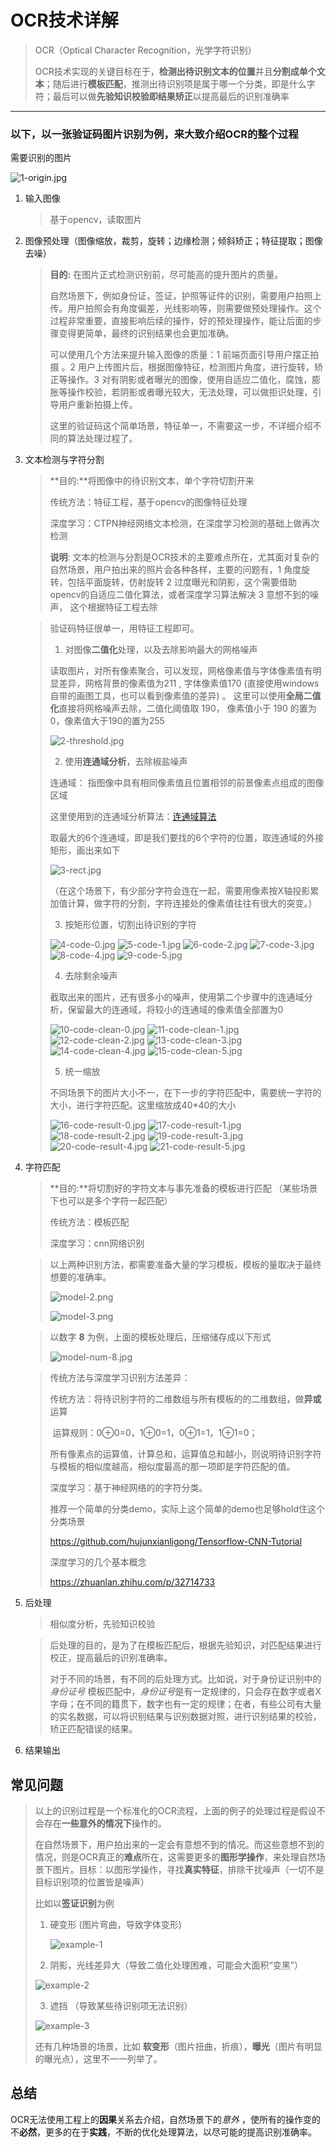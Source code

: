 #  OCR技术详解

> OCR（Optical Character Recognition，光学字符识别）
>
> OCR技术实现的关键目标在于，**检测出待识别文本的位置**并且**分割成单个文本**；随后进行**模板匹配**，推测出待识别项是属于哪一个分类，即是什么字符；最后可以做**先验知识校验即结果矫正**以提高最后的识别准确率

-----

### 以下，以一张验证码图片识别为例，来大致介绍OCR的整个过程

需要识别的图片

![1-origin.jpg](./img-ocr-introduce/1-origin.jpg)

1. 输入图像

   > 基于opencv，读取图片

2. 图像预处理（图像缩放，裁剪，旋转；边缘检测；倾斜矫正；特征提取；图像去噪）

   > **目的:** 在图片正式检测识别前，尽可能高的提升图片的质量。
   >
   > 自然场景下，例如身份证，签证，护照等证件的识别，需要用户拍照上传。用户拍照会有角度偏差，光线影响等，则需要做预处理操作。这个过程非常重要，直接影响后续的操作，好的预处理操作，能让后面的步骤变得更简单，最终的识别结果也会更加准确。
   >
   > 可以使用几个方法来提升输入图像的质量：1 前端页面引导用户摆正拍摄 。2 用户上传图片后，根据图像特征，检测图片角度，进行旋转，矫正等操作。3 对有阴影或者曝光的图像，使用自适应二值化，腐蚀，膨胀等操作校验，若阴影或者曝光较大，无法处理，可以做拒识处理，引导用户重新拍摄上传。
   >
   > 这里的验证码这个简单场景，特征单一，不需要这一步，不详细介绍不同的算法处理过程了。

3. 文本检测与字符分割

   > **目的:**将图像中的待识别文本，单个字符切割开来
   >
   > 传统方法：特征工程，基于opencv的图像特征处理
   >
   > 深度学习：CTPN神经网络文本检测，在深度学习检测的基础上做再次检测
   >
   > **说明**: 文本的检测与分割是OCR技术的主要难点所在，尤其面对复杂的自然场景，用户拍出来的照片会各种各样，主要的问题有，1 角度旋转，包括平面旋转，仿射旋转 2 过度曝光和阴影，这个需要借助opencv的自适应二值化算法，或者深度学习算法解决 3 意想不到的噪声， 这个根据特征工程去除

   >验证码特征很单一，用特征工程即可。
   >
   >1. 对图像**二值化**处理，以及去除影响最大的网格噪声
   >
   >  读取图片，对所有像素聚合，可以发现，网格像素值与字体像素值有明显差异，网格背景的像素值为211 , 字体像素值170 (直接使用windows自带的画图工具，也可以看到像素值的差异) 。 这里可以使用**全局二值化**直接将网格噪声去除，二值化阈值取 190，  像素值小于 190 的置为0，像素值大于190的置为255
   >
   >  ![2-threshold.jpg](./img-ocr-introduce/2-threshold.jpg)
   >
   >2. 使用**连通域分析**，去除椒盐噪声
   >
   >  连通域： 指图像中具有相同像素值且位置相邻的前景像素点组成的图像区域
   >
   >  这里使用到的连通域分析算法：[连通域算法](./常用算法/连通域算法.md)
   >
   >  取最大的6个连通域，即是我们要找的6个字符的位置，取连通域的外接矩形，画出来如下
   >
   >  ![3-rect.jpg](./img-ocr-introduce/3-rect.jpg)
   >
   >  （在这个场景下，有少部分字符会连在一起，需要用像素按X轴投影累加值计算，做字符的分割，字符连接处的像素值往往有很大的突变。）
   >
   >3. 按矩形位置，切割出待识别的字符
   >
   >  ![4-code-0.jpg](./img-ocr-introduce/4-code-0.jpg)	![5-code-1.jpg](./img-ocr-introduce/5-code-1.jpg)	![6-code-2.jpg](./img-ocr-introduce/6-code-2.jpg)	![7-code-3.jpg](./img-ocr-introduce/7-code-3.jpg)	![8-code-4.jpg](./img-ocr-introduce/8-code-4.jpg)	![9-code-5.jpg](./img-ocr-introduce/9-code-5.jpg)
   >
   >4. 去除剩余噪声
   >
   >  截取出来的图片，还有很多小的噪声，使用第二个步骤中的连通域分析，保留最大的连通域，将较小的连通域的像素值全部置为0 
   >
   >  ![10-code-clean-0.jpg](./img-ocr-introduce/10-code-clean-0.jpg)	![11-code-clean-1.jpg](./img-ocr-introduce/11-code-clean-1.jpg)	![12-code-clean-2.jpg](./img-ocr-introduce/12-code-clean-2.jpg)	![13-code-clean-3.jpg](./img-ocr-introduce/13-code-clean-3.jpg)	![14-code-clean-4.jpg](./img-ocr-introduce/14-code-clean-4.jpg)	![15-code-clean-5.jpg](./img-ocr-introduce/15-code-clean-5.jpg)
   >
   >5. 统一缩放
   >
   >  不同场景下的图片大小不一，在下一步的字符匹配中，需要统一字符的大小，进行字符匹配。这里缩放成40*40的大小
   >
   >  ![16-code-result-0.jpg](./img-ocr-introduce/16-code-result-0.jpg)	![17-code-result-1.jpg](./img-ocr-introduce/17-code-result-1.jpg)	![18-code-result-2.jpg](./img-ocr-introduce/18-code-result-2.jpg)	![19-code-result-3.jpg](./img-ocr-introduce/19-code-result-3.jpg)	![20-code-result-4.jpg](./img-ocr-introduce/20-code-result-4.jpg)	![21-code-result-5.jpg](./img-ocr-introduce/21-code-result-5.jpg)
   >
   >  

4. 字符匹配

   > **目的:**将切割好的字符文本与事先准备的模板进行匹配 （某些场景下也可以是多个字符一起匹配）
   >
   > 传统方法：模板匹配
   >
   > 深度学习：cnn网络识别

   > 以上两种识别方法，都需要准备大量的学习模板，模板的量取决于最终想要的准确率。
   >
   > ![model-2.png](./img-ocr-introduce/model-2.png)
   >
   > ![model-3.png](./img-ocr-introduce/model-3.png)

   > 以数字  **8**  为例，上面的模板处理后，压缩储存成以下形式
   >
   > ![model-num-8.jpg](./img-ocr-introduce/model-num-8.jpg)

   > 传统方法与深度学习识别方法差异：
   >
   > 传统方法：将待识别字符的二维数组与所有模板的的二维数组，做**异或**运算
   >
   > ​					运算规则：0⊕0=0，1⊕0=1，0⊕1=1，1⊕1=0；
   >
   > ​					所有像素点的运算值，计算总和，运算值总和越小，则说明待识别字符与模板的相似度越高，相似度最高的那一项即是字符匹配的值。
   >
   > 深度学习：基于神经网络的的字符分类。
   >
   > 推荐一个简单的分类demo，实际上这个简单的demo也足够hold住这个分类场景
   >
   > https://github.com/hujunxianligong/Tensorflow-CNN-Tutorial
   >
   > 深度学习的几个基本概念
   >
   > https://zhuanlan.zhihu.com/p/32714733

5. 后处理

   > 相似度分析，先验知识校验

   > 后处理的目的，是为了在模板匹配后，根据先验知识，对匹配结果进行校正，提高最后的识别准确率。
   >
   > 对于不同的场景，有不同的后处理方式。比如说，对于身份证识别中的 *身份证号* 模板匹配中，*身份证号*是有一定规律的，只会存在数字或者X字母；在不同的籍贯下，数字也有一定的规律；在者，有些公司有大量的实名数据，可以将识别结果与识别数据对照，进行识别结果的校验，矫正匹配错误的结果。

6. 结果输出

## 常见问题

> 以上的识别过程是一个标准化的OCR流程，上面的例子的处理过程是假设不会存在**一些意外的情况下**操作的。
>
> 在自然场景下，用户拍出来的一定会有意想不到的情况。而这些意想不到的情况，则是OCR真正的**难点**所在，这需要更多的**图形学操作**，来处理自然场景下图片。目标：以图形学操作，寻找**真实特征**，排除干扰噪声（一切不是目标识别项的位置皆是噪声）
>
> 比如以**签证识别**为例
>
> 1. 硬变形 (图片弯曲，导致字体变形)
>
>    ![example-1](./img-ocr-introduce/example-1.jpg)
>
> 2. 阴影，光线差异大（导致二值化处理困难，可能会大面积“变黑”）
>
> ![example-2](./img-ocr-introduce/example-2.jpg)
>
> 3. 遮挡 （导致某些待识别项无法识别）
>
> ![example-3](./img-ocr-introduce/example-3.jpg)
>
> 还有几种场景的场景，比如 **软变形**（图片扭曲，折痕），**曝光**（图片有明显的曝光点），这里不一一列举了。

## 总结

OCR无法使用工程上的**因果**关系去介绍，自然场景下的*意外* ，使所有的操作变的不**必然**，更多的在于**实践**，不断的优化处理算法，以尽可能的提高识别准确率。

